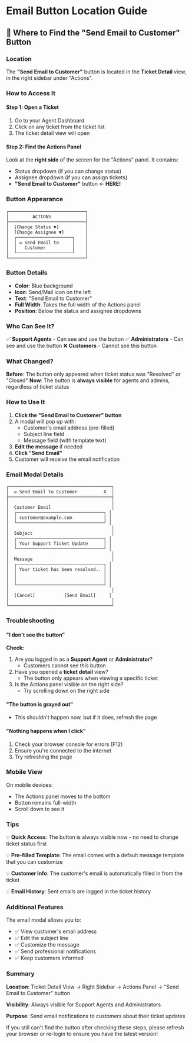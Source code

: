 # Email Button Location Guide

## 📧 Where to Find the "Send Email to Customer" Button

### Location

The **"Send Email to Customer"** button is located in the **Ticket Detail** view, in the right sidebar under "Actions".

### How to Access It

#### Step 1: Open a Ticket

1. Go to your Agent Dashboard
2. Click on any ticket from the ticket list
3. The ticket detail view will open

#### Step 2: Find the Actions Panel

Look at the **right side** of the screen for the "Actions" panel. It contains:

- Status dropdown (if you can change status)
- Assignee dropdown (if you can assign tickets)
- **"Send Email to Customer"** button ← **HERE!**

### Button Appearance

```
┌─────────────────────────────┐
│         ACTIONS             │
├─────────────────────────────┤
│  [Change Status ▼]          │
│  [Change Assignee ▼]        │
│  ┌─────────────────────┐    │
│  │ ✉ Send Email to     │    │
│  │   Customer          │    │
│  └─────────────────────┘    │
└─────────────────────────────┘
```

### Button Details

- **Color**: Blue background
- **Icon**: Send/Mail icon on the left
- **Text**: "Send Email to Customer"
- **Full Width**: Takes the full width of the Actions panel
- **Position**: Below the status and assignee dropdowns

### Who Can See It?

✅ **Support Agents** - Can see and use the button
✅ **Administrators** - Can see and use the button
❌ **Customers** - Cannot see this button

### What Changed?

**Before**: The button only appeared when ticket status was "Resolved" or "Closed"
**Now**: The button is **always visible** for agents and admins, regardless of ticket status

### How to Use It

1. **Click the "Send Email to Customer" button**
2. A modal will pop up with:
   - Customer's email address (pre-filled)
   - Subject line field
   - Message field (with template text)
3. **Edit the message** if needed
4. **Click "Send Email"**
5. Customer will receive the email notification

### Email Modal Details

```
┌───────────────────────────────────────┐
│  ✉ Send Email to Customer          X  │
├───────────────────────────────────────┤
│                                       │
│  Customer Email                       │
│  ┌─────────────────────────────────┐ │
│  │ customer@example.com            │ │
│  └─────────────────────────────────┘ │
│                                       │
│  Subject                              │
│  ┌─────────────────────────────────┐ │
│  │ Your Support Ticket Update      │ │
│  └─────────────────────────────────┘ │
│                                       │
│  Message                              │
│  ┌─────────────────────────────────┐ │
│  │ Your ticket has been resolved.. │ │
│  │                                 │ │
│  │                                 │ │
│  └─────────────────────────────────┘ │
│                                       │
│  [Cancel]           [Send Email]     │
│                                       │
└───────────────────────────────────────┘
```

### Troubleshooting

#### "I don't see the button"

**Check:**

1. Are you logged in as a **Support Agent** or **Administrator**?
   - Customers cannot see this button
2. Have you opened a **ticket detail** view?
   - The button only appears when viewing a specific ticket
3. Is the Actions panel visible on the right side?
   - Try scrolling down on the right side

#### "The button is grayed out"

- This shouldn't happen now, but if it does, refresh the page

#### "Nothing happens when I click"

1. Check your browser console for errors (F12)
2. Ensure you're connected to the internet
3. Try refreshing the page

### Mobile View

On mobile devices:

- The Actions panel moves to the bottom
- Button remains full-width
- Scroll down to see it

### Tips

💡 **Quick Access**: The button is always visible now - no need to change ticket status first

💡 **Pre-filled Template**: The email comes with a default message template that you can customize

💡 **Customer Info**: The customer's email is automatically filled in from the ticket

💡 **Email History**: Sent emails are logged in the ticket history

### Additional Features

The email modal allows you to:

- ✅ View customer's email address
- ✅ Edit the subject line
- ✅ Customize the message
- ✅ Send professional notifications
- ✅ Keep customers informed

### Summary

**Location**: Ticket Detail View → Right Sidebar → Actions Panel → "Send Email to Customer" button

**Visibility**: Always visible for Support Agents and Administrators

**Purpose**: Send email notifications to customers about their ticket updates

If you still can't find the button after checking these steps, please refresh your browser or re-login to ensure you have the latest version!
